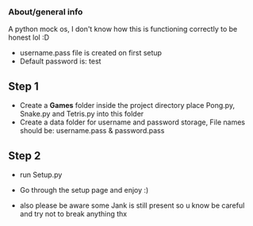 ### About/general info
A python mock os, I don't know how this is functioning correctly to be honest lol :D 

* username.pass file is created on first setup
* Default password is: test

## Step 1
* Create a **Games** folder inside the project directory place Pong.py, Snake.py and Tetris.py into this folder
* Create a data folder for username and password storage, File names should be: username.pass & password.pass

## Step 2  
* run Setup.py

* Go through the setup page and enjoy :) 
* also please be aware some Jank is still present so u know be careful and try not to break anything thx
